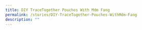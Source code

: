 ```yaml
---
title: DIY TraceTogether Pouches With Mdm Fang
permalink: /stories/DIY-TraceTogether-Pouches-WithMdm-Fang
description: ""
---
```

